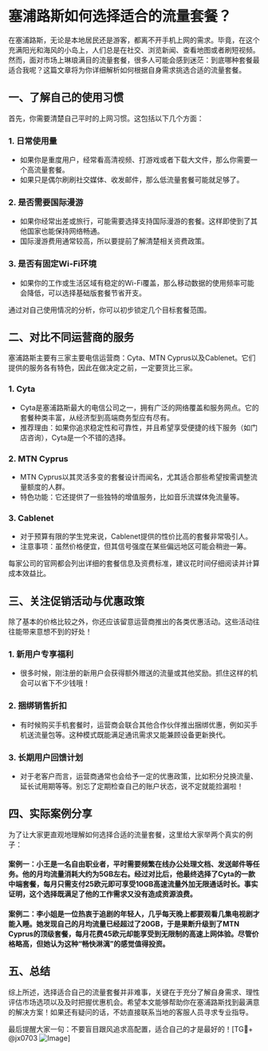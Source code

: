 # 塞浦路斯如何选择适合的流量套餐？

在塞浦路斯，无论是本地居民还是游客，都离不开手机上网的需求。毕竟，在这个充满阳光和海风的小岛上，人们总是在社交、浏览新闻、查看地图或者刷短视频。然而，面对市场上琳琅满目的流量套餐，很多人可能会感到迷茫：到底哪种套餐最适合我呢？这篇文章将为你详细解析如何根据自身需求挑选合适的流量套餐。

## 一、了解自己的使用习惯

首先，你需要清楚自己平时的上网习惯。这包括以下几个方面：

### 1. **日常使用量**
   - 如果你是重度用户，经常看高清视频、打游戏或者下载大文件，那么你需要一个高流量套餐。
   - 如果只是偶尔刷刷社交媒体、收发邮件，那么低流量套餐可能就足够了。

### 2. **是否需要国际漫游**
   - 如果你经常出差或旅行，可能需要选择支持国际漫游的套餐。这样即使到了其他国家也能保持网络畅通。
   - 国际漫游费用通常较高，所以要提前了解清楚相关资费政策。

### 3. **是否有固定Wi-Fi环境**
   - 如果你的工作或生活区域有稳定的Wi-Fi覆盖，那么移动数据的使用频率可能会降低，可以选择基础版套餐节省开支。

通过对自己使用情况的分析，你可以初步锁定几个目标套餐范围。

## 二、对比不同运营商的服务

塞浦路斯主要有三家主要电信运营商：Cyta、MTN Cyprus以及Cablenet。它们提供的服务各有特色，因此在做决定之前，一定要货比三家。

### 1. **Cyta**
   - Cyta是塞浦路斯最大的电信公司之一，拥有广泛的网络覆盖和服务网点。它的套餐种类丰富，从经济型到高端商务型应有尽有。
   - 推荐理由：如果你追求稳定性和可靠性，并且希望享受便捷的线下服务（如门店咨询），Cyta是一个不错的选择。

### 2. **MTN Cyprus**
   - MTN Cyprus以其灵活多变的套餐设计而闻名，尤其适合那些希望按需调整流量额度的人群。
   - 特色功能：它还提供了一些独特的增值服务，比如音乐流媒体免流量等。

### 3. **Cablenet**
   - 对于预算有限的学生党来说，Cablenet提供的性价比高的套餐非常吸引人。
   - 注意事项：虽然价格便宜，但其信号强度在某些偏远地区可能会稍逊一筹。

每家公司的官网都会列出详细的套餐信息及资费标准，建议花时间仔细阅读并计算成本效益比。

## 三、关注促销活动与优惠政策

除了基本的价格比较之外，你还应该留意运营商推出的各类优惠活动。这些活动往往能带来意想不到的好处！

### 1. **新用户专享福利**
   - 很多时候，刚注册的新用户会获得额外赠送的流量或其他奖励。抓住这样的机会可以省下不少钱哦！

### 2. **捆绑销售折扣**
   - 有时候购买手机套餐时，运营商会联合其他合作伙伴推出捆绑优惠，例如买手机送流量包等。这种模式既能满足通讯需求又能兼顾设备更新换代。

### 3. **长期用户回馈计划**
   - 对于老客户而言，运营商通常也会给予一定的优惠政策，比如积分兑换流量、延长试用期等等。别忘了定期检查自己的账户状态，说不定就能捡漏啦！

## 四、实际案例分享

为了让大家更直观地理解如何选择合适的流量套餐，这里给大家举两个真实的例子：

#### 案例一：小王是一名自由职业者，平时需要频繁在线办公处理文档、发送邮件等任务。他的月均流量消耗大约为5GB左右。经过对比后，他最终选择了Cyta的一款中端套餐，每月只需支付25欧元即可享受10GB高速流量外加无限通话时长。事实证明，这个选择既满足了他的工作需求又没有造成资源浪费。

#### 案例二：李小姐是一位热衷于追剧的年轻人，几乎每天晚上都要观看几集电视剧才能入睡。她发现自己的月均流量已经超过了20GB，于是果断升级到了MTN Cyprus的顶级套餐，每月花费45欧元却能享受到无限制的高速上网体验。尽管价格略高，但她认为这种“畅快淋漓”的感觉值得投资。

## 五、总结

综上所述，选择适合自己的流量套餐并非难事，关键在于充分了解自身需求、理性评估市场选项以及及时把握优惠机会。希望本文能够帮助你在塞浦路斯找到最满意的解决方案！如果还有疑问的话，不妨直接联系当地的客服人员寻求专业指导。

最后提醒大家一句：不要盲目跟风追求高配置，适合自己的才是最好的！[TG💪+ @jx0703 ![Image](https://github.com/user-attachments/assets/dbca1d08-cadb-493c-b0ec-ad6f7a83f270)]